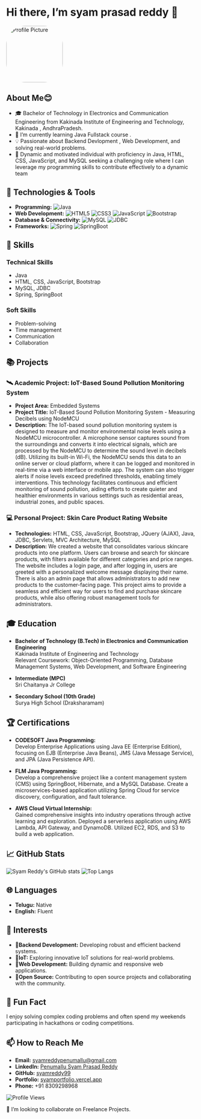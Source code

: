 
# Hi there,  I’m syam prasad reddy 👋

<img src="https://avatars.githubusercontent.com/u/141808145?v=4" alt="Profile Picture" width="150" height="150" style="border-radius: 50px ;">

## About Me😊
- 🎓 Bachelor of Technology in Electronics and Communication Engineering from Kakinada Institute of Engineering and Technology, Kakinada , AndhraPradesh.
- 🌱 I’m currently learning Java Fullstack course .
- 💡 Passionate about Backend Devlopment , Web Development, and solving real-world problems.  
- 🌟 Dynamic and motivated individual with proficiency in Java, HTML, CSS, JavaScript, and MySQL seeking a challenging role where I can leverage my programming skills to contribute effectively to a dynamic team

## 🔧 Technologies & Tools
- **Programming:** ![Java](https://img.shields.io/badge/-Java-007396?style=flat&logo=java&logoColor=white)
- **Web Development:** ![HTML5](https://img.shields.io/badge/-HTML5-E34F26?style=flat&logo=html5&logoColor=white) ![CSS3](https://img.shields.io/badge/-CSS3-1572B6?style=flat&logo=css3&logoColor=white) ![JavaScript](https://img.shields.io/badge/-JavaScript-F7DF1E?style=flat&logo=javascript&logoColor=black) ![Bootstrap](https://img.shields.io/badge/-Bootstrap-563D7C?style=flat&logo=bootstrap&logoColor=white)
- **Database & Connectivity:** ![MySQL](https://img.shields.io/badge/-MySQL-4479A1?style=flat&logo=mysql&logoColor=white) ![JDBC](https://img.shields.io/badge/-JDBC-007396?style=flat&logo=jdbc&logoColor=white)
- **Frameworks:** ![Spring](https://img.shields.io/badge/-Spring-6DB33F?style=flat&logo=spring&logoColor=white) ![SpringBoot](https://img.shields.io/badge/-SpringBoot-6DB33F?style=flat&logo=springboot&logoColor=white)

## 🚀 Skills
### Technical Skills
- Java
- HTML, CSS, JavaScript, Bootstrap
- MySQL, JDBC
- Spring, SpringBoot

### Soft Skills
- Problem-solving
- Time management
- Communication
- Collaboration

## 📚 Projects

### 🛰️ Academic Project: IoT-Based Sound Pollution Monitoring System
- **Project Area:** Embedded Systems
- **Project Title:** IoT-Based Sound Pollution Monitoring System - Measuring Decibels using NodeMCU
- **Description:** 
  The IoT-based sound pollution monitoring system is designed to measure and monitor environmental noise levels using a NodeMCU microcontroller. A microphone sensor captures sound from the surroundings and converts it into electrical signals, which are processed by the NodeMCU to determine the sound level in decibels (dB). Utilizing its built-in Wi-Fi, the NodeMCU sends this data to an online server or cloud platform, where it can be logged and monitored in real-time via a web interface or mobile app. The system can also trigger alerts if noise levels exceed predefined thresholds, enabling timely interventions. This technology facilitates continuous and efficient monitoring of sound pollution, aiding efforts to create quieter and healthier environments in various settings such as residential areas, industrial zones, and public spaces.

### 💻 Personal Project: Skin Care Product Rating  Website
- **Technologies:** HTML, CSS, JavaScript, Bootstrap, JQuery (AJAX), Java, JDBC, Servlets, MVC Architecture, MySQL
- **Description:**
  We created a website that consolidates various skincare products into one platform. Users can browse and search for skincare products, with filters available for different categories and price ranges. The website includes a login page, and after logging in, users are greeted with a personalized welcome message displaying their name. There is also an admin page that allows administrators to add new products to the customer-facing page. This project aims to provide a seamless and efficient way for users to find and purchase skincare products, while also offering robust management tools for administrators.

## 🎓 Education
- **Bachelor of Technology (B.Tech) in Electronics and Communication Engineering**  
  Kakinada Institute of Engineering and Technology  
  Relevant Coursework: Object-Oriented Programming, Database Management Systems, Web Development, and Software Engineering

- **Intermediate (MPC)**  
  Sri Chaitanya Jr College

- **Secondary School (10th Grade)**  
  Surya High School (Draksharamam)

## 🏆 Certifications
- **CODESOFT Java Programming:**  
  Develop Enterprise Applications using Java EE (Enterprise Edition), focusing on EJB (Enterprise Java Beans), JMS (Java Message Service), and JPA (Java Persistence API).

- **FLM Java Programming:**  
  Develop a comprehensive project like a content management system (CMS) using SpringBoot, Hibernate, and a MySQL Database. Create a microservices-based application utilizing Spring Cloud for service discovery, configuration, and fault tolerance.

- **AWS Cloud Virtual Internship:**  
  Gained comprehensive insights into industry operations through active learning and exploration. Deployed a serverless application using AWS Lambda, API Gateway, and DynamoDB. Utilized EC2, RDS, and S3 to build a web application.

## 📈 GitHub Stats
![Syam Reddy's GitHub stats](https://github-readme-stats.vercel.app/api?username=syamreddy99&show_icons=true&theme=radical)
![Top Langs](https://github-readme-stats.vercel.app/api/top-langs/?username=syamreddy99&layout=compact&theme=radical)

## 🌐 Languages
- **Telugu:** Native
- **English:** Fluent

## 🌟 Interests
-  👀**Backend Development:** Developing robust and efficient backend systems.
-  👀**IoT:** Exploring innovative IoT solutions for real-world problems.
-  👀**Web Development:** Building dynamic and responsive web applications.
-  👀**Open Source:** Contributing to open source projects and collaborating with the community.

## 🎉 Fun Fact
I enjoy solving complex coding problems and often spend my weekends participating in hackathons or coding competitions.

## 📫 How to Reach Me
- **Email:** [syamreddypenumallu@gmail.com](mailto:syamreddypenumallu@gmail.com)
- **LinkedIn:** [Penumallu Syam Prasad Reddy](https://www.linkedin.com/in/your-linkedin-profile)
- **GitHub:** [syamreddy99](https://github.com/syamreddy99)
- **Portfolio:** [syamportfolio.vercel.app](https://syamportfolio.vercel.app)
- **Phone:** +91 8309298968

![Profile Views](https://komarev.com/ghpvc/?username=syamreddy99&color=blueviolet&style=flat)

💞️ I’m looking to collaborate on Freelance Projects.

<!---
syamreddy99/syamreddy99 is a ✨ special ✨ repository because its `README.md` (this file) appears on your GitHub profile.
You can click the Preview link to take a look at your changes.
--->
